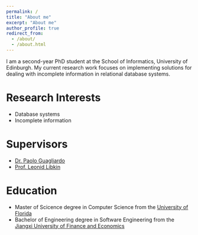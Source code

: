 ```yaml
---
permalink: /
title: "About me"
excerpt: "About me"
author_profile: true
redirect_from: 
  - /about/
  - /about.html
---
```


I am a second-year PhD student at the School of Informatics, University of Edinburgh. My current research work focuses on implementing solutions for dealing with incomplete information in relational database systems.

# Research Interests

- Database systems
- Incomplete information

# Supervisors

- [Dr. Paolo Guagliardo](https://homepages.inf.ed.ac.uk/pguaglia/)
- [Prof. Leonid Libkin](https://homepages.inf.ed.ac.uk/libkin/)

# Education

- Master of Scicence degree in Computer Science from the [University of Florida](https://www.ufl.edu)
- Bachelor of Engineering degree in Software Engineering from the [Jiangxi University of Finance and Economics](http://www.jxufe.edu.cn)
